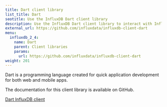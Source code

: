 ```yaml
---
title: Dart client library
list_title: Dart
seotitle: Use the InfluxDB Dart client library
description: Use the InfluxDB Dart client library to interact with InfluxDB.
external_url: https://github.com/influxdata/influxdb-client-dart
menu:
  influxdb_2_4:
    name: Dart
    parent: Client libraries
    params:
      url: https://github.com/influxdata/influxdb-client-dart
weight: 201
---
```


Dart is a programming language created for quick application development for both web and mobile apps.

The documentation for this client library is available on GitHub.  

<a href="https://github.com/influxdata/influxdb-client-dart" target="_blank" class="btn github">Dart InfluxDB client</a>